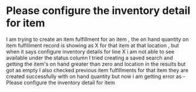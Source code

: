 
# Please configure the inventory detail for item

I am trying to create an item fulfillment for an item , the on hand quantity on item fulfillment record is showing as X for that item at that location , but when it says configure inventory details for line X i am not able to see available under the status column
I tried creating a saved search and getting the item's on hand greater than zero and location in the results but got as empty
I also checked previous item fulfillments for that item they are created successfully with on hand quantity but now i am getting error as - Please configure the inventory detail for item

        